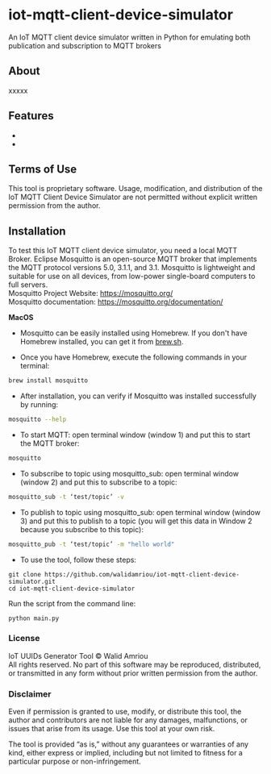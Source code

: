 # iot-mqtt-client-device-simulator
An IoT MQTT client device simulator written in Python for emulating both publication and subscription to MQTT brokers

## About
xxxxx

## Features
-
-

## Terms of Use
This tool is proprietary software. Usage, modification, and distribution of the IoT MQTT Client Device Simulator are not permitted without 
explicit written permission from the author.

## Installation
To test this IoT MQTT client device simulator, you need a local MQTT Broker. Eclipse Mosquitto is an open-source MQTT broker that implements the MQTT protocol versions 5.0, 3.1.1, and 3.1. Mosquitto is lightweight and suitable for use on all devices, from low-power single-board computers to full servers.  
Mosquitto Project Website: https://mosquitto.org/  
Mosquitto documentation: https://mosquitto.org/documentation/  

__MacOS__  
- Mosquitto can be easily installed using Homebrew. If you don't have Homebrew installed, you can get it from [brew.sh](https://brew.sh). 

- Once you have Homebrew, execute the following commands in your terminal:
```bash
brew install mosquitto
```
- After installation, you can verify if Mosquitto was installed successfully by running:
```bash
mosquitto --help
```
- To start MQTT: open terminal window (window 1) and put this to start the MQTT broker:
```bash
mosquitto
```
- To subscribe to topic using mosquitto_sub: open terminal window (window 2) and put this to subscribe to a topic:
```bash
mosquitto_sub -t ‘test/topic’ -v
```
- To publish to topic using mosquitto_sub: open terminal window (window 3) and put this to publish to a topic (you will get this data in Window 2 because you subscribe to this topic):
```bash
mosquitto_pub -t ‘test/topic’ -m "hello world"
```

- To use the tool, follow these steps:  
```
git clone https://github.com/walidamriou/iot-mqtt-client-device-simulator.git
cd iot-mqtt-client-device-simulator
```
Run the script from the command line:  
```
python main.py
```
### License
IoT UUIDs Generator Tool © Walid Amriou  
All rights reserved. No part of this software may be reproduced, distributed, or transmitted in any form without prior 
written permission from the author.

### Disclaimer
Even if permission is granted to use, modify, or distribute this tool, the author and contributors are not liable for any damages, malfunctions, or issues that arise from its usage. Use this tool at your own risk.

The tool is provided “as is,” without any guarantees or warranties of any kind, either express or implied, including but not limited to fitness for a particular purpose or non-infringement.
